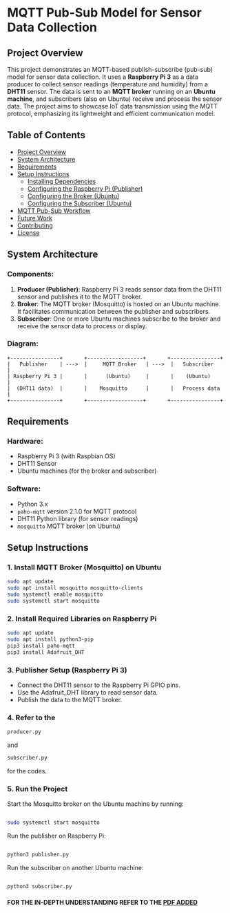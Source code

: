 # MQTT Pub-Sub Model for Sensor Data Collection

## Project Overview
This project demonstrates an MQTT-based publish-subscribe (pub-sub) model for sensor data collection. It uses a **Raspberry Pi 3** as a data producer to collect sensor readings (temperature and humidity) from a **DHT11** sensor. The data is sent to an **MQTT broker** running on an **Ubuntu machine**, and subscribers (also on Ubuntu) receive and process the sensor data. The project aims to showcase IoT data transmission using the MQTT protocol, emphasizing its lightweight and efficient communication model.

## Table of Contents
- [Project Overview](#project-overview)
- [System Architecture](#system-architecture)
- [Requirements](#requirements)
- [Setup Instructions](#setup-instructions)
  - [Installing Dependencies](#installing-dependencies)
  - [Configuring the Raspberry Pi (Publisher)](#configuring-the-raspberry-pi-publisher)
  - [Configuring the Broker (Ubuntu)](#configuring-the-broker-ubuntu)
  - [Configuring the Subscriber (Ubuntu)](#configuring-the-subscriber-ubuntu)
- [MQTT Pub-Sub Workflow](#mqtt-pub-sub-workflow)
- [Future Work](#future-work)
- [Contributing](#contributing)
- [License](#license)

## System Architecture

### Components:
1. **Producer (Publisher)**: Raspberry Pi 3 reads sensor data from the DHT11 sensor and publishes it to the MQTT broker.
2. **Broker**: The MQTT broker (Mosquitto) is hosted on an Ubuntu machine. It facilitates communication between the publisher and subscribers.
3. **Subscriber**: One or more Ubuntu machines subscribe to the broker and receive the sensor data to process or display.

### Diagram:
```text
+----------------+       +------------------+       +----------------+
|   Publisher    | --->  |     MQTT Broker   | --->  |   Subscriber   |
| Raspberry Pi 3 |       |      (Ubuntu)     |       |    (Ubuntu)    |
|  (DHT11 data)  |       |    Mosquitto      |       |   Process data |
+----------------+       +------------------+       +----------------+
```
## Requirements
### Hardware:
- Raspberry Pi 3 (with Raspbian OS)
- DHT11 Sensor
- Ubuntu machines (for the broker and subscriber)

### Software:
- Python 3.x
- `paho-mqtt` version 2.1.0 for MQTT protocol
- DHT11 Python library (for sensor readings)
- `mosquitto` MQTT broker (on Ubuntu)

## Setup Instructions

### 1. Install MQTT Broker (Mosquitto) on Ubuntu
```bash
sudo apt update
sudo apt install mosquitto mosquitto-clients
sudo systemctl enable mosquitto
sudo systemctl start mosquitto
```
### 2. Install Required Libraries on Raspberry Pi
```bash
sudo apt update
sudo apt install python3-pip
pip3 install paho-mqtt
pip3 install Adafruit_DHT
```
### 3. Publisher Setup (Raspberry Pi 3)
- Connect the DHT11 sensor to the Raspberry Pi GPIO pins.
- Use the Adafruit_DHT library to read sensor data.
- Publish the data to the MQTT broker.

### 4. Refer to the 
```bash
producer.py
```
and 
```bash
subscriber.py
```
for the codes.

### 5. Run the Project
 Start the Mosquitto broker on the Ubuntu machine by running:

```bash

sudo systemctl start mosquitto
```
Run the publisher on Raspberry Pi:

```bash

python3 publisher.py
```
Run the subscriber on another Ubuntu machine:

```bash

python3 subscriber.py
```


#### FOR THE IN-DEPTH UNDERSTANDING REFER TO THE [PDF ADDED](https://github.com/pranay-patle/MQTT-Pub-Sub-Model-for-Sensor-Data-Collection/blob/main/Mqtt_pub_sub_model.pdf)
